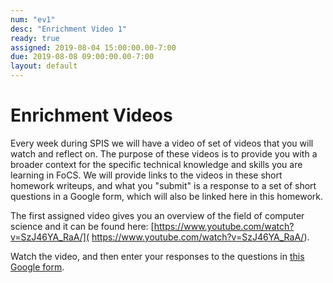 ```yaml
---
num: "ev1"
desc: "Enrichment Video 1"
ready: true
assigned: 2019-08-04 15:00:00.00-7:00
due: 2019-08-08 09:00:00.00-7:00
layout: default
---
```


# Enrichment Videos

Every week during SPIS we will have a video of set of videos that you will watch and reflect on.  The purpose of these videos is to provide you with a broader context for the specific technical knowledge and skills you are learning in FoCS.   We will provide links to the videos in these short homework writeups, and what you "submit" is a response to a set of short questions in a Google form, which will also be linked here in this homework.

The first assigned video gives you an overview of the field of computer science and it can be found here:
[https://www.youtube.com/watch?v=SzJ46YA_RaA/](
https://www.youtube.com/watch?v=SzJ46YA_RaA/).


Watch the video, and then enter your responses to the questions in [this Google form](https://forms.gle/LtuvP75aTT3ZiZsm8).

